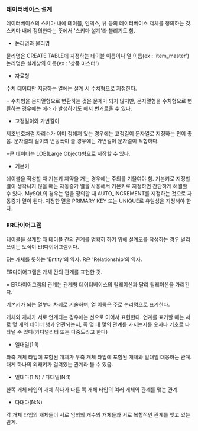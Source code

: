 ### 데이터베이스 설계
데이터베이스의 스키마 내에 테이블, 인덱스, 뷰 등의 데이터베이스 객체를 정의하는 것.
스키마 내에 정의한다는 뜻에서 '스키마 설계'라 불리기도 함.
- 논리명과 물리명

물리명은 CREATE TABLE에 지정하는 테이블 이름이나 열 이름(ex : 'item_master')
논리명은 설계상의 이름(ex : '상품 마스터')

- 자료형

수치 데이터만 저장하는 열에는 설계 시 수치형으로 지정한다.

= 수치형을 문자열형으로 변환하는 것은 문제가 되지 않지만, 문자열형을 수치형으로 변환하는 경우에는 에러가 발생하기도 해서 번거로울 수 있다.

- 고정길이와 가변길이

제조번호처럼 자리수가 이미 정해져 있는 경우에는 고정길이 문자열로 지정하는 편이 좋음.
문자열의 길이의 변동폭이 클 경우에는 가변길이 문자열이 적합하다.

=큰 데이터는 LOB(Large Object)형으로 저장할 수 있다.

- 기본키

데이블을 작성할 때 기본키 제약을 거는 경우에는 주의를 기울여야 함.
기본키로 지정할 열이 생각나지 않을 때는 자동증가 열을 사용해서 기본키로 지정하면 간단하게 해결할 수 있다.
MySQL의 경우는 열을 정의할 때 AUTO_INCREMENT를 지정하는 것으로 자동증가 열이 된다.
지정한 열을 PRIMARY KEY 또는 UNIQUE로 유일성을 지정해야 한다.

### ER다이어그램
테이블을 설계할 때 테이블 간의 관계를 명확히 하기 위해 설계도를 작성하는 경우 널리 쓰이는 도식이 ER다이어그램이다.

E는 개체를 뜻하는 'Entity'의 약자. R은 'Relationship'의 약자.

ER다이어그램은 개체 간의 관계를 표현한 것.

= ER다이어그램의 관계는 관계형 데이터베이스의 릴레이션과 달리 릴레이션을 가리킨다.

기본키가 되는 열부터 차례로 기술하며, 열 이름은 주로 논리명으로 표기한다.

개체와 개체가 서로 연계되는 경우에는 선으로 이어서 표현한다.
연계를 표기할 때는 서로 몇 개의 데이터 행과 연관되는지, 즉 몇 대 몇의 관계를 가지는지를 숫자나 기호로 나타낼 수 있다(카디널리티 또는 다중도라고 한다)

- 일대일(1:1)

좌측 개체 타입에 포함된 개체가 우측 개체 타입에 포함된 개체와 일대일 대응하는 관계. 대게 하나의 외래키가 걸려있는 관계라 볼 수 있음.

- 일대다(1:N) / 다대일(N:1)

한쪽 개체 타입의 개체 하나가 다른 쪽 개체 타입의 여러 개체와 관계를 맺는 관계.

- 다대다(N:N)

각 개체 타입의 개체들이 서로 임의의 개수의 개체들과 서로 복합적인 관계를 맺고 있는 관계.

